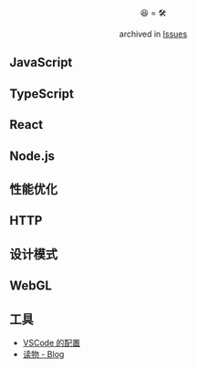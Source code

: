 <p align="center">😆 = 🛠 </p>
<p align="center">archived in <a href="https://github.com/AlvinMi/yuhui.dev/issues">Issues</a> </p>

## JavaScript

## TypeScript

## React

## Node.js

## 性能优化

## HTTP

## 设计模式

## WebGL

## 工具

- [VSCode 的配置]()
- [读物 - Blog](https://github.com/AlvinMi/yuhui.dev/issues/1)
